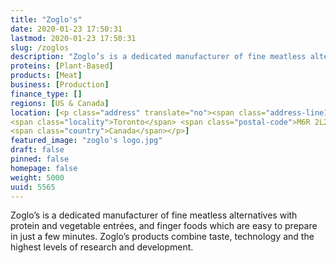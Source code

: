 ```yaml
---
title: "Zoglo's"
date: 2020-01-23 17:50:31
lastmod: 2020-01-23 17:50:31
slug: /zoglos
description: "Zoglo’s is a dedicated manufacturer of fine meatless alternatives with protein and vegetable entrées, and finger foods which are easy to prepare in just a few minutes. Zoglo’s products combine taste, technology and the highest levels of research and development."
proteins: [Plant-Based]
products: [Meat]
business: [Production]
finance_type: []
regions: [US & Canada]
location: [<p class="address" translate="no"><span class="address-line1">Kennedy Avenue</span><br>
<span class="locality">Toronto</span> <span class="postal-code">M6R 2L2</span><br>
<span class="country">Canada</span></p>]
featured_image: "zoglo's logo.jpg"
draft: false
pinned: false
homepage: false
weight: 5000
uuid: 5565
---
```

<p>Zoglo’s is a dedicated manufacturer of fine meatless alternatives with protein and vegetable entrées, and finger foods which are easy to prepare in just a few minutes. Zoglo’s products combine taste, technology and the highest levels of research and development.</p>
